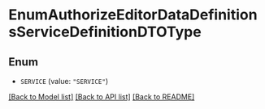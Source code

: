 # EnumAuthorizeEditorDataDefinitionsServiceDefinitionDTOType

## Enum


* `SERVICE` (value: `"SERVICE"`)


[[Back to Model list]](../README.md#documentation-for-models) [[Back to API list]](../README.md#documentation-for-api-endpoints) [[Back to README]](../README.md)


